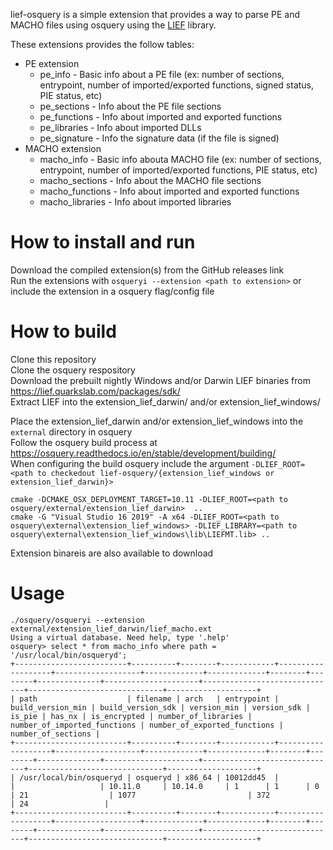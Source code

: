 lief-osquery is a simple extension that provides a way to parse PE and MACHO files using osquery using the [LIEF](https://lief.quarkslab.com/) library.

These extensions provides the follow tables:
* PE extension
  * pe_info - Basic info about a PE file (ex: number of sections, entrypoint, number of imported/exported functions, signed status, PIE status, etc)
  * pe_sections - Info about the PE file sections
  * pe_functions - Info about imported and exported functions
  * pe_libraries - Info about imported DLLs
  * pe_signature - Info the signature data (if the file is signed)
* MACHO extension
  * macho_info - Basic info abouta MACHO file (ex: number of sections, entrypoint, number of imported/exported functions, PIE status, etc)
  * macho_sections - Info about the MACHO file sections
  * macho_functions - Info about imported and exported functions
  * macho_libraries - Info about imported libraries
  
# How to install and run
Download the compiled extension(s) from the GitHub releases link  
Run the extensions with `osqueryi --extension <path to extension>` or include the extension in a osquery flag/config file

# How to build
Clone this repository  
Clone the osquery respository  
Download the prebuilt nightly Windows and/or Darwin LIEF binaries from https://lief.quarkslab.com/packages/sdk/  
Extract LIEF into the extension\_lief\_darwin/ and/or extension\_lief\_windows/

Place the extension\_lief\_darwin and/or extension\_lief\_windows into the `external` directory in osquery  
Follow the osquery build process at https://osquery.readthedocs.io/en/stable/development/building/  
When configuring the build osquery include the argument `-DLIEF_ROOT=<path to checkedout lief-osquery/{extension_lief_windows or extension_lief_darwin}>`  
```
cmake -DCMAKE_OSX_DEPLOYMENT_TARGET=10.11 -DLIEF_ROOT=<path to osquery/external/extension_lief_darwin>  ..
cmake -G "Visual Studio 16 2019" -A x64 -DLIEF_ROOT=<path to osquery\external\extension_lief_windows> -DLIEF_LIBRARY=<path to osquery\external\extension_lief_windows\lib\LIEFMT.lib> ..
```
Extension binareis are also available to download
# Usage
```
./osquery/osqueryi --extension external/extension_lief_darwin/lief_macho.ext
Using a virtual database. Need help, type '.help'
osquery> select * from macho_info where path = '/usr/local/bin/osqueryd';
+-------------------------+----------+--------+------------+-------------------+-------------------+-------------+-------------+--------+--------+--------------+---------------------+------------------------------+------------------------------+--------------------+
| path                    | filename | arch   | entrypoint | build_version_min | build_version_sdk | version_min | version_sdk | is_pie | has_nx | is_encrypted | number_of_libraries | number_of_imported_functions | number_of_exported_functions | number_of_sections |
+-------------------------+----------+--------+------------+-------------------+-------------------+-------------+-------------+--------+--------+--------------+---------------------+------------------------------+------------------------------+--------------------+
| /usr/local/bin/osqueryd | osqueryd | x86_64 | 10012dd45  |                   |                   | 10.11.0     | 10.14.0     | 1      | 1      | 0            | 21                  | 1077                         | 372                          | 24                 |
+-------------------------+----------+--------+------------+-------------------+-------------------+-------------+-------------+--------+--------+--------------+---------------------+------------------------------+------------------------------+--------------------+

```
